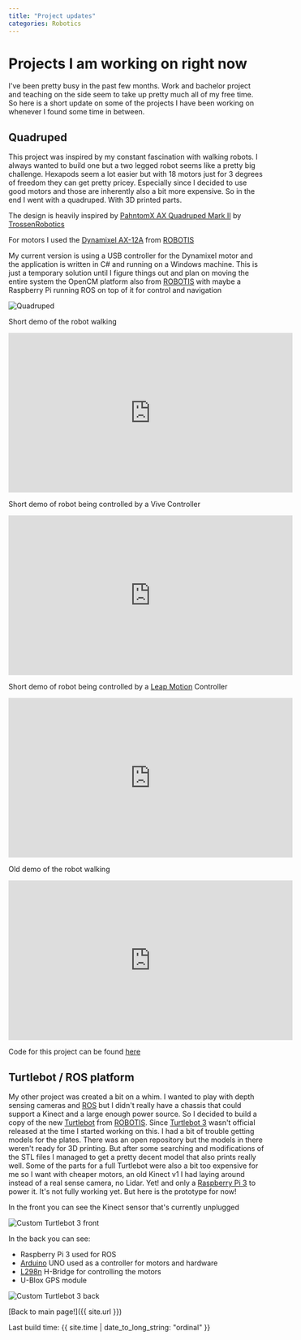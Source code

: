 ```yaml
---
title: "Project updates"
categories: Robotics
---
```


# Projects I am working on right now

I've been pretty busy in the past few months. Work and bachelor project and teaching on the side seem to take up pretty much all of my free time. So here is a short update on some of the projects I have been working on whenever I found some time in between.

## Quadruped

This project was inspired by my constant fascination with walking robots. I always wanted to build one but a two legged robot seems like a pretty big challenge. Hexapods seem a lot easier but with 18 motors just for 3 degrees of freedom they can get pretty pricey. Especially since I decided to use good motors and those are inherently also a bit more expensive. So in the end I went with a quadruped. With 3D printed parts.

The design is heavily inspired by [PahntomX AX Quadruped Mark II](http://www.trossenrobotics.com/p/PhantomX-AX-12-Quadruped.aspx) by [TrossenRobotics](http://www.trossenrobotics.com/)

For motors I used the [Dynamixel AX-12A](http://www.robotis.us/ax-12a/) from [ROBOTIS][2]

My current version is using a USB controller for the Dynamixel motor and the application is written in C# and running on a Windows machine. This is just a temporary solution until I figure things out and plan on moving the entire system the OpenCM platform also from [ROBOTIS][2] with maybe a Raspberry Pi running ROS on top of it for control and navigation 

![Quadruped]({{site.url}}/images/PrivateProjects/quadruped_simple_image.jpg)

Short demo of the robot walking

<iframe width="560" height="315" src="https://www.youtube.com/embed/A0_89ODIW2Q" frameborder="0" allowfullscreen></iframe>

Short demo of robot being controlled by a Vive Controller

<iframe width="560" height="315" src="https://www.youtube.com/embed/AjRtbsR_hW8" frameborder="0" allowfullscreen></iframe>

Short demo of robot being controlled by a [Leap Motion](https://www.leapmotion.com/) Controller

<iframe width="560" height="315" src="https://www.youtube.com/embed/XQNM-JmyYfI" frameborder="0" allowfullscreen></iframe>

Old demo of the robot walking

<iframe width="560" height="315" src="https://www.youtube.com/embed/n6QkdBZH_nw" frameborder="0" allowfullscreen></iframe>

Code for this project can be found [here](https://github.com/dmweis/DynamixelServo)

## Turtlebot / ROS platform

My other project was created a bit on a whim. I wanted to play with depth sensing cameras and [ROS][1] but I didn't really have a chassis that could support a Kinect and a large enough power source. So I decided to build a copy of the new [Turtlebot][3] from [ROBOTIS][2].
Since [Turtlebot 3](http://turtlebot3.robotis.com/en/latest/) wasn't official released at the time I started working on this. I had a bit of trouble getting models for the plates. There was an open repository but the models in there weren't ready for 3D printing. But after some searching and modifications of the STL files I managed to get a pretty decent model that also prints really well. Some of the parts for a full Turtlebot were also a bit too expensive for me so I want with cheaper motors, an old Kinect v1 I had laying around instead of a real sense camera, no Lidar. Yet! and only a [Raspberry Pi 3](https://www.raspberrypi.org/) to power it. It's not fully working yet. But here is the prototype for now!

In the front you can see the Kinect sensor that's currently unplugged

![Custom Turtlebot 3 front]({{site.url}}/images/PrivateProjects/turtlebot_front.jpg)

In the back you can see:

- Raspberry Pi 3 used for ROS
- [Arduino](https://www.arduino.cc/) UNO used as a controller for motors and hardware
- [L298n](https://www.sparkfun.com/datasheets/Robotics/L298_H_Bridge.pdf) H-Bridge for controlling the motors
- U-Blox GPS module

![Custom Turtlebot 3 back]({{site.url}}/images/PrivateProjects/turtlebot_back.jpg)

[Back to main page!]({{ site.url }})

Last build time: {{ site.time | date_to_long_string: "ordinal" }}

[1]:http://www.ros.org/
[2]:http://www.robotis.us/
[3]:http://www.turtlebot.com/
